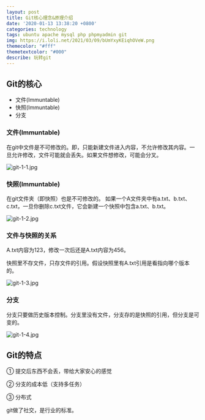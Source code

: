 ```yaml
---
layout: post
title: Git核心理念&原理介绍
date: '2020-01-13 13:38:20 +0800'
categories: technology
tags: ubuntu apache mysql php phpmyadmin git
img: https://i.loli.net/2021/03/09/bUmYxyKEiqhOVeW.png
themecolor: "#fff"
themetextcolor: "#000"
describe: 玩转git
---
```


## Git的核心

+ 文件(Immuntable)
+ 快照(Immuntable)
+ 分支

### 文件(Immuntable)

  在git中文件是不可修改的。即，只能新建文件进入内容，不允许修改其内容。一旦允许修改，文件可能就会丢失。如果文件想修改，可能会分叉。
  
  ![git-1-1.jpg](https://i.loli.net/2020/01/14/qRNl8dJOvLWbDiw.jpg)

### 快照(Immuntable)

  在git文件夹（即快照）也是不可修改的。
  如果一个A文件夹中有a.txt、b.txt、c.txt，一旦你删除c.txt文件，它会新建一个快照中包含a.txt、b.txt。

  ![git-1-2.jpg](https://i.loli.net/2020/03/19/ivB9FYNKkw1VjZh.jpg)

### 文件与快照的关系

A.txt内容为123，修改一次后还是A.txt内容为456。

快照里不存文件，只存文件的引用。假设快照里有A.txt引用是看指向哪个版本的。

  ![git-1-3.jpg](https://i.loli.net/2020/03/19/Xi9BrRl1kqt8NZU.jpg)

### 分支

分支只要做历史版本控制。分支里没有文件，分支存的是快照的引用，但分支是可变的。

  ![git-1-4.jpg](https://i.loli.net/2020/03/19/HcXoCahvUReELgB.jpg)

## Git的特点

① 提交后东西不会丢，带给大家安心的感觉

② 分支的成本低（支持多任务）

③ 分布式

git做了社交，是行业的标准。
